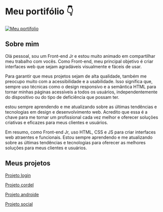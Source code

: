 <h1> Meu portifólio 👇</h1>

[![Meu portifolio](https://github.com/LeonardoDaRosaDornelles/portifolio/blob/main/imagens/bg-portifolio.png)](https://leonardodarosadornelles.github.io/portifolio/)
 
<h2>Sobre mim</h2>
Olá pessoal, sou um Front-end Jr e estou muito animado em compartilhar meu trabalho com vocês. Como Front-end, meu principal objetivo é criar interfaces web que sejam agradáveis visualmente e fáceis de usar.

Para garantir que meus projetos sejam de alta qualidade, também me preocupo muito com a acessibilidade e a usabilidade. Isso significa que, sempre uso técnicas como o design responsivo e a semântica HTML para tornar minhas páginas acessíveis a todos os usuários, independentemente do dispositivo ou do tipo de deficiência que possam ter.

estou sempre aprendendo e me atualizando sobre as últimas tendências e tecnologias em design e desenvolvimento web. Acredito que essa é a chave para me tornar um profissional cada vez melhor e oferecer soluções criativas e eficazes para meus clientes e usuários.

Em resumo, como Front-end Jr, uso HTML, CSS e JS para criar interfaces web atraentes e funcionais. Estou sempre aprendendo e me atualizando sobre as últimas tendências e tecnologias para oferecer as melhores soluções para meus clientes e usuários.

<h2>Meus projetos</h2> 

[Projeto login](https://leonardodarosadornelles.github.io/projeto-login/)

[Projeto cordel](https://leonardodarosadornelles.github.io/projeto-cordel/)

[Projeto androide](https://leonardodarosadornelles.github.io/projeto-andorid/)

[Projeto social](https://leonardodarosadornelles.github.io/projeto-social/)
